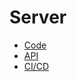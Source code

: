 # Server

- [Code](https://godoc.org/github.com/projekt-zespolony/server)
- [API](api.md)
- [CI/CD](ci-cd.md)
